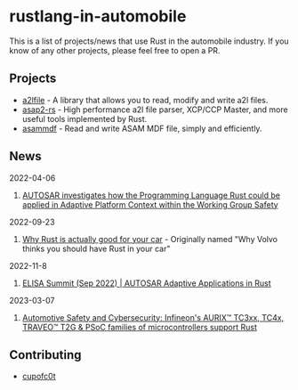 # rustlang-in-automobile

This is a list of projects/news that use Rust in the automobile industry. If you know of any other projects, please feel free to open a PR.

## Projects

- [a2lfile](https://github.com/DanielT/a2lfile) - A library that allows you to read, modify and write a2l files.
- [asap2-rs](https://github.com/H2O2-IO/asap2-rs) - High performance a2l file parser, XCP/CCP Master, and more useful tools implemented by Rust.
- [asammdf](https://github.com/H2O2-IO/asammdf) - Read and write ASAM MDF file, simply and efficiently.

## News

2022-04-06

1. [AUTOSAR investigates how the Programming Language Rust could be applied in Adaptive Platform Context within the Working Group Safety](https://www.autosar.org/news-events/detail?tx_news_pi1%5Baction%5D=detail&tx_news_pi1%5Bcontroller%5D=News&tx_news_pi1%5Bnews%5D=139&cHash=b332c8babc7aad27723ab939f9723fc6)

2022-09-23

1. [Why Rust is actually good for your car](https://medium.com/volvo-cars-engineering/why-volvo-thinks-you-should-have-rust-in-your-car-4320bd639e09) - Originally named "Why Volvo thinks you should have Rust in your car"

2022-11-8

1. [ELISA Summit (Sep 2022) | AUTOSAR Adaptive Applications in Rust](https://www.youtube.com/watch?v=uu46jLRWuzU)

2023-03-07

1. [Automotive Safety and Cybersecurity: Infineon's AURIX™ TC3xx, TC4x, TRAVEO™ T2G & PSoC families of microcontrollers support Rust](https://www.infineon.com/cms/en/about-infineon/press/market-news/2023/INFATV202303-076.html)

## Contributing

- [cupofc0t](https://github.com/c00t)
